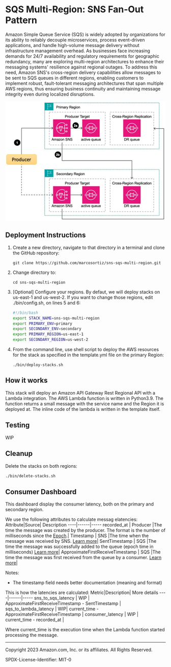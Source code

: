 # SQS Multi-Region: SNS Fan-Out Pattern

Amazon Simple Queue Service (SQS) is widely adopted by organizations for its ability to reliably decouple microservices, process event-driven applications, and handle high-volume message delivery without infrastructure management overhead. As businesses face increasing demands for 24/7 availability and regulatory requirements for geographic redundancy, many are exploring multi-region architectures to enhance their messaging systems' resilience against regional outages. To address this need, Amazon SNS's cross-region delivery capabilities allow messages to be sent to SQS queues in different regions, enabling customers to implement robust, fault-tolerant messaging architectures that span multiple AWS regions, thus ensuring business continuity and maintaining message integrity even during localized disruptions.

![alt text](images/diagram.jpg)

## Deployment Instructions
1. Create a new directory, navigate to that directory in a terminal and clone the GitHub repository:
    ```
    git clone https://github.com/marcosortiz/sns-sqs-multi-region.git
    ```
1. Change directory to:
    ```
    cd sns-sqs-multi-region
    ```
1. [Optional] Configure your regions. By defaut, we will deploy stacks on us-east-1 and us-west-2. If you want to change those regions, edit ./bin/config.sh, on lines 5 and 6:
    ```bash
    #!/bin/bash
    export STACK_NAME=sns-sqs-multi-region
    export PRIMARY_ENV=primary
    export SECONDARY_ENV=secondary
    export PRIMARY_REGION=us-east-1
    export SECONDARY_REGION=us-west-2
    ```

1. From the command line, use shell script to deploy the AWS resources for the stack as specified in the template.yml file on the primary Region:
    ```
    ./bin/deploy-stacks.sh 
    ```



## How it works

This stack will deploy an Amazon API Gateway Rest Regional API with a Lambda integration. The AWS Lambda function is written in Python3.9. The function returns a small message with the service name and the Region it is deployed at. The inline code of the lambda is written in the template itself.

## Testing

WIP

## Cleanup
 
Delete the stacks on both regions:
```bash
./bin/delete-stacks.sh 
```

## Consumer Dashboard
This dashboard display the consumer latency, both on the primary and secondary region.


We use the following attributes to calculate messag elatencies:
Attribute|Source| Description
----|------|-----
recorded_at | Producer |The time the message was created by the producer. The format is the number of milliseconds since the [Epoch](https://en.wikipedia.org/wiki/Epoch_(computing)).|
Timestamp | SNS |The time when the message was received by SNS. [Learn more](https://docs.aws.amazon.com/sns/latest/dg/sns-sqs-as-subscriber.html)|
SentTimestamp | SQS |The time the message was successfully added to the queue (epoch time in milliseconds) [Learn more](https://docs.aws.amazon.com/AWSSimpleQueueService/latest/APIReference/API_ReceiveMessage.html)|
ApproximateFirstReceiveTimestamp | SQS |The time the message was first received from the queue by a consumer.  [Learn more](https://docs.aws.amazon.com/AWSSimpleQueueService/latest/APIReference/API_ReceiveMessage.html)|


Notes:
- The timestamp field needs better documentation (meaning and format)


This is how the latencies are calculated:
Metric|Description| More details
----|------|-----
sns_to_sqs_latency | WIP | ApproximateFirstReceiveTimestamp - SentTimestamp |
sqs_to_lambda_latency | WIP| current_time - ApproximateFirstReceiveTimestamp |
consumer_latency | WIP | current_time - recorded_at |

Where current_time is the execution time when the Lambda function started processing the message.



----
Copyright 2023 Amazon.com, Inc. or its affiliates. All Rights Reserved.

SPDX-License-Identifier: MIT-0
